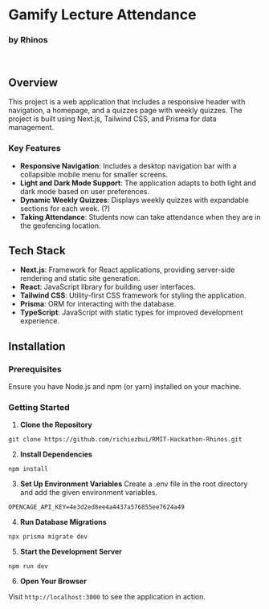 # Gamify Lecture Attendance
### by Rhinos
<br>

## Overview

This project is a web application that includes a responsive header with navigation, a homepage, and a quizzes page with weekly quizzes. The project is built using Next.js, Tailwind CSS, and Prisma for data management.

### Key Features

- **Responsive Navigation**: Includes a desktop navigation bar with a collapsible mobile menu for smaller screens.
- **Light and Dark Mode Support**: The application adapts to both light and dark mode based on user preferences.
- **Dynamic Weekly Quizzes**: Displays weekly quizzes with expandable sections for each week. (?)
- **Taking Attendance**: Students now can take attendance when they are in the geofencing location.

## Tech Stack

- **Next.js**: Framework for React applications, providing server-side rendering and static site generation.
- **React**: JavaScript library for building user interfaces.
- **Tailwind CSS**: Utility-first CSS framework for styling the application.
- **Prisma**: ORM for interacting with the database.
- **TypeScript**: JavaScript with static types for improved development experience.

## Installation

### Prerequisites

Ensure you have Node.js and npm (or yarn) installed on your machine.

### Getting Started

1. **Clone the Repository**
```
git clone https://github.com/richiezbui/RMIT-Hackathon-Rhinos.git
```

2. **Install Dependencies**
```
npm install
```

3. **Set Up Environment Variables**
Create a .env file in the root directory and add the given environment variables.
```
OPENCAGE_API_KEY=4e3d2ed8ee4a4437a576855ee7624a49
```

4. **Run Database Migrations**
```
npx prisma migrate dev
```

5. **Start the Development Server**
```
npm run dev
```

6. **Open Your Browser**

Visit `http://localhost:3000` to see the application in action.


